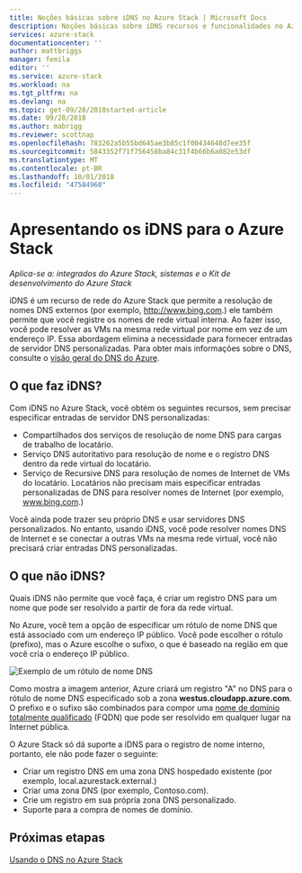 ```yaml
---
title: Noções básicas sobre iDNS no Azure Stack | Microsoft Docs
description: Noções básicas sobre iDNS recursos e funcionalidades no Azure Stack
services: azure-stack
documentationcenter: ''
author: mattbriggs
manager: femila
editor: ''
ms.service: azure-stack
ms.workload: na
ms.tgt_pltfrm: na
ms.devlang: na
ms.topic: get-09/28/2018started-article
ms.date: 09/28/2018
ms.author: mabrigg
ms.reviewer: scottnap
ms.openlocfilehash: 783262a5b55bd645ae3b85c1f00434648d7ee35f
ms.sourcegitcommit: 5843352f71f756458ba84c31f4b66b6a082e53df
ms.translationtype: MT
ms.contentlocale: pt-BR
ms.lasthandoff: 10/01/2018
ms.locfileid: "47584960"
---
```

# <a name="introducing-idns-for-azure-stack"></a>Apresentando os iDNS para o Azure Stack

*Aplica-se a: integrados do Azure Stack, sistemas e o Kit de desenvolvimento do Azure Stack*

iDNS é um recurso de rede do Azure Stack que permite a resolução de nomes DNS externos (por exemplo, http://www.bing.com.) ele também permite que você registre os nomes de rede virtual interna. Ao fazer isso, você pode resolver as VMs na mesma rede virtual por nome em vez de um endereço IP. Essa abordagem elimina a necessidade para fornecer entradas de servidor DNS personalizadas. Para obter mais informações sobre o DNS, consulte o [visão geral do DNS do Azure](https://docs.microsoft.com/azure/dns/dns-overview).

## <a name="what-does-idns-do"></a>O que faz iDNS?

Com iDNS no Azure Stack, você obtém os seguintes recursos, sem precisar especificar entradas de servidor DNS personalizadas:

- Compartilhados dos serviços de resolução de nome DNS para cargas de trabalho de locatário.
- Serviço DNS autoritativo para resolução de nome e o registro DNS dentro da rede virtual do locatário.
- Serviço de Recursive DNS para resolução de nomes de Internet de VMs do locatário. Locatários não precisam mais especificar entradas personalizadas de DNS para resolver nomes de Internet (por exemplo, www.bing.com.)

Você ainda pode trazer seu próprio DNS e usar servidores DNS personalizados. No entanto, usando iDNS, você pode resolver nomes DNS de Internet e se conectar a outras VMs na mesma rede virtual, você não precisará criar entradas DNS personalizadas.

## <a name="what-doesnt-idns-do"></a>O que não iDNS?

Quais iDNS não permite que você faça, é criar um registro DNS para um nome que pode ser resolvido a partir de fora da rede virtual.

No Azure, você tem a opção de especificar um rótulo de nome DNS que está associado com um endereço IP público. Você pode escolher o rótulo (prefixo), mas o Azure escolhe o sufixo, o que é baseado na região em que você cria o endereço IP público.

![Exemplo de um rótulo de nome DNS](media/azure-stack-understanding-dns-in-tp2/image3.png)

Como mostra a imagem anterior, Azure criará um registro "A" no DNS para o rótulo de nome DNS especificado sob a zona **westus.cloudapp.azure.com**. O prefixo e o sufixo são combinados para compor uma [nome de domínio totalmente qualificado](https://en.wikipedia.org/wiki/Fully_qualified_domain_name) (FQDN) que pode ser resolvido em qualquer lugar na Internet pública.

O Azure Stack só dá suporte a iDNS para o registro de nome interno, portanto, ele não pode fazer o seguinte:

- Criar um registro DNS em uma zona DNS hospedado existente (por exemplo, local.azurestack.external.)
- Criar uma zona DNS (por exemplo, Contoso.com).
- Crie um registro em sua própria zona DNS personalizado.
- Suporte para a compra de nomes de domínio.

## <a name="next-steps"></a>Próximas etapas

[Usando o DNS no Azure Stack](azure-stack-dns.md)
